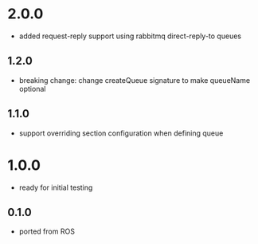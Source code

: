 # 2.0.0
* added request-reply support using rabbitmq direct-reply-to queues

## 1.2.0
* breaking change: change createQueue signature to make queueName optional

## 1.1.0
* support overriding section configuration when defining queue

# 1.0.0
* ready for initial testing

## 0.1.0
* ported from ROS